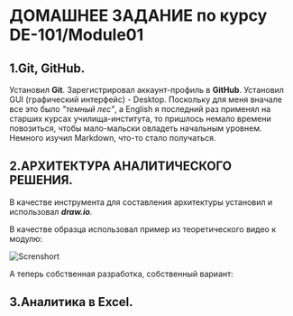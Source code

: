 # ДОМАШНЕЕ ЗАДАНИЕ по курсу DE-101/Module01

## 1.Git, GitHub.
Установил **Git**. Зарегистрировал аккаунт-профиль в __GitHub__. Установил GUI (графический интерфейс) - Desktop.  Поскольку для меня вначале все это было *"темный лес"*, а English я последний раз применял на старших курсах училища-института, то пришлось немало времени повозиться, чтобы мало-мальски овладеть начальным уровнем. Немного изучил Markdown, что-то стало получаться.

## 2.АРХИТЕКТУРА АНАЛИТИЧЕСКОГО РЕШЕНИЯ.
  
В качестве инструмента для составления архитектуры установил и использовал **_draw.io_**. 

В качестве образца использовал пример из теоретического видео к модулю:

![Screnshort](https://github.com/brrndalex/Training/blob/main/DE-101/Module01/Архитектура.png)

А теперь собственная разработка, собственный вариант:

## 3.Аналитика в Excel.
